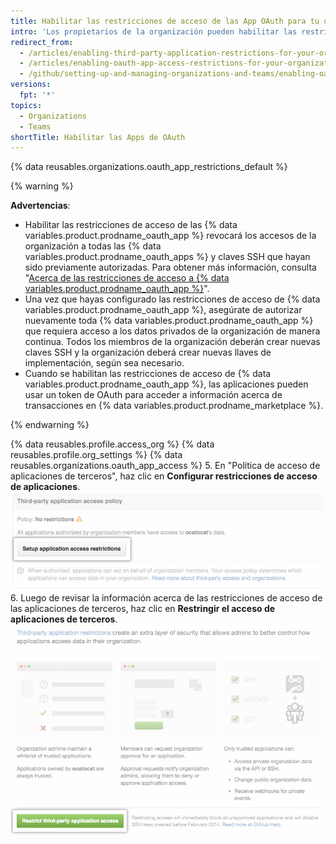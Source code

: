 ```yaml
---
title: Habilitar las restricciones de acceso de las App OAuth para tu organización
intro: 'Los propietarios de la organización pueden habilitar las restricciones de acceso a {% data variables.product.prodname_oauth_app %} para prevenir que las aplicaciones no confiables accedan a los recursos organizacionales mientras permiten que los miembros de dicha organización utilicen las {% data variables.product.prodname_oauth_apps %} para sus cuentas personales.'
redirect_from:
  - /articles/enabling-third-party-application-restrictions-for-your-organization/
  - /articles/enabling-oauth-app-access-restrictions-for-your-organization
  - /github/setting-up-and-managing-organizations-and-teams/enabling-oauth-app-access-restrictions-for-your-organization
versions:
  fpt: '*'
topics:
  - Organizations
  - Teams
shortTitle: Habilitar las Apps de OAuth
---
```


{% data reusables.organizations.oauth_app_restrictions_default %}

{% warning %}

**Advertencias**:
- Habilitar las restricciones de acceso de las {% data variables.product.prodname_oauth_app %} revocará los accesos de la organización a todas las {% data variables.product.prodname_oauth_apps %} y claves SSH que hayan sido previamente autorizadas. Para obtener más información, consulta "[Acerca de las restricciones de acceso a {% data variables.product.prodname_oauth_app %}](/articles/about-oauth-app-access-restrictions)".
- Una vez que hayas configurado las restricciones de acceso de {% data variables.product.prodname_oauth_app %}, asegúrate de autorizar nuevamente toda {% data variables.product.prodname_oauth_app %} que requiera acceso a los datos privados de la organización de manera continua. Todos los miembros de la organización deberán crear nuevas claves SSH y la organización deberá crear nuevas llaves de implementación, según sea necesario.
- Cuando se habilitan las restricciones de acceso de {% data variables.product.prodname_oauth_app %}, las aplicaciones pueden usar un token de OAuth para acceder a información acerca de transacciones en {% data variables.product.prodname_marketplace %}.

{% endwarning %}

{% data reusables.profile.access_org %}
{% data reusables.profile.org_settings %}
{% data reusables.organizations.oauth_app_access %}
5. En "Política de acceso de aplicaciones de terceros", haz clic en **Configurar restricciones de acceso de aplicaciones**. ![Botón Configurar restricciones](/assets/images/help/settings/settings-third-party-set-up-restrictions.png)
6. Luego de revisar la información acerca de las restricciones de acceso de las aplicaciones de terceros, haz clic en **Restringir el acceso de aplicaciones de terceros**. ![Botón Confirmar restricciones](/assets/images/help/settings/settings-third-party-restrict-confirm.png)
